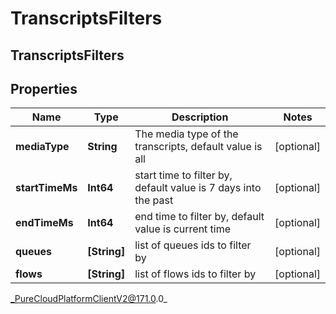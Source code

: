 # TranscriptsFilters

## TranscriptsFilters

## Properties

|Name | Type | Description | Notes|
|------------ | ------------- | ------------- | -------------|
| **mediaType** | **String** | The media type of the transcripts, default value is all  | [optional] |
| **startTimeMs** | **Int64** | start time to filter by, default value is 7 days into the past | [optional] |
| **endTimeMs** | **Int64** | end time to filter by, default value is current time | [optional] |
| **queues** | **[String]** | list of queues ids to filter by | [optional] |
| **flows** | **[String]** | list of flows ids to filter by | [optional] |



_PureCloudPlatformClientV2@171.0.0_
